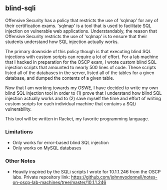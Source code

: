 ## blind-sqli

Offensive Security has a policy that restricts the use of 'sqlmap'
for any of their certification exams. 'sqlmap' is a tool that is
used to facilitate SQL injection on vulnerable web applications.
Understandably, the reason that Offensive Security restricts the
use of 'sqlmap' is to ensure that their students understand how
SQL injection actually works.

The primary downside of this policy though is that executing blind
SQL injections with custom scripts can require a lot of effort.
For a lab machine that I hacked in preparation for the OSCP exam,
I wrote custom blind SQL injection scripts that amounted to nearly
500 lines of code. These scripts listed all of the databases in
the server, listed all of the tables for a given database, and
dumped the contents of a given table.

Now that I am working towards my OSWE, I have decided to write my
own blind SQL injection tool in order to (1) prove that I understand
how blind SQL injection actually works and to (2) save myself
the time and effort of writing custom scripts for each individual
machine that contains a SQLi vulnerability.

This tool will be written in Racket, my favorite programming language.

### Limitations

* Only works for error-based blind SQL injection
* Only works on MySQL databases

### Other Notes

* Heavily inspired by the SQLi scripts I wrote for 10.1.1.246
    from the OSCP labs.
    Private repository link: https://github.com/johnnyodonnell/notes-on-oscp-lab-machines/tree/master/10.1.1.246

